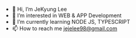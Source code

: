 - 👋 Hi, I’m JeKyung Lee
- 👀 I’m interested in WEB & APP Development
- 🌱 I’m currently learning NODE JS, TYPESCRIPT
- 📫 How to reach me jejelee98@gmail.com

<!---
jejelee94/jejelee94 is a ✨ special ✨ repository because its `README.md` (this file) appears on your GitHub profile.
You can click the Preview link to take a look at your changes.
--->
